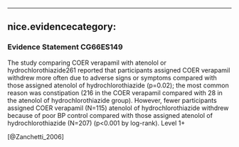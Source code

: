 
---
nice.evidencecategory: 
---

### Evidence Statement CG66ES149
The study comparing COER verapamil with atenolol or hydrochlorothiazide261 reported that participants assigned COER verapamil withdrew more often due to adverse signs or symptoms compared with those assigned atenolol of hydrochlorothiazide (p=0.02); the most common reason was constipation (216 in the COER verapamil compared with 28 in the atenolol of hydrochlorothiazide group). However, fewer participants assigned COER verapamil (N=115) atenolol of hydrochlorothiazide withdrew because of poor BP control compared with those  assigned atenolol of hydrochlorothiazide (N=207) (p<0.001 by log-rank). Level 1+

[@Zanchetti_2006]


